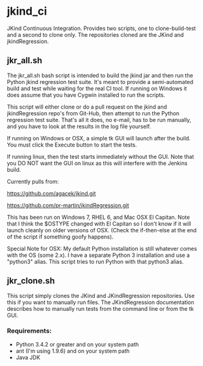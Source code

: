 # jkind_ci

JKind Continuous Integration. Provides two scripts, one to clone-build-test and a second to clone only. The repositories cloned are the JKind and jkindRegression. 

## jkr_all.sh
The jkr_all.sh bash script is intended to build the jkind jar and then run the Python jkind regression test suite. It's meant to provide a semi-automated build and test while waiting for the real CI tool. If running on Windows it does assume that you have Cygwin installed to run the scripts.

This script will either clone or do a pull request on the jkind and jkindRegression repo's from Git-Hub, then attempt to run the Python regression test suite. That's all it does, no e-mail, has to be run manually, and you have to look at the results in the log file yourself.

If running on Windows or OSX, a simple tk GUI will launch after the build. You must click the Execute button to start the tests. 

If running linux, then the test starts immediately without the GUI. Note that you DO NOT want the GUI on linux as this will interfere with the Jenkins build.

Currently pulls from:

https://github.com/agacek/jkind.git

https://github.com/pr-martin/jkindRegression.git

This has been run on Windows 7, RHEL 6, and Mac OSX El Capitan. Note that I think the $OSTYPE changed with El Capitan so I don't know if it will launch cleanly on older versions of OSX. (Check the if-then-else at the end of the script if something goofy happens).

Special Note for OSX: My default Python installation is still whatever comes with the OS (some 2.x). I have a separate Python 3 installation and use a "python3" alias. This script tries to run Python with that python3 alias.

## jkr_clone.sh
This script simply clones the JKind and JKindRegression repositories. Use this if you want to manually run files. The JKindRegression documentation describes how to manually run tests from the command line or from the tk GUI.

### Requirements:
 - Python 3.4.2 or greater and on your system path
 - ant (I'm using 1.9.6) and on your system path
 - Java JDK
